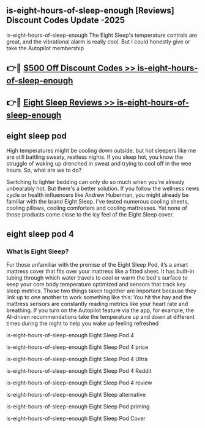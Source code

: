 ## is-eight-hours-of-sleep-enough [Reviews​] Discount Codes Update -2025

is-eight-hours-of-sleep-enough The Eight Sleep's temperature controls are great, and the vibrational alarm is really cool. But I could honestly give or take the Autopilot membership

## 👉🔴 [$500 Off Discount Codes >> is-eight-hours-of-sleep-enough](http://download.freeplayer.one?title=is-eight-hours-of-sleep-enough&ref=18-ES)

## 👉🔴 [Eight Sleep Reviews >> is-eight-hours-of-sleep-enough](http://download.freeplayer.one?title=is-eight-hours-of-sleep-enough&ref=18-ES)

## eight sleep pod

High temperatures might be cooling down outside, but hot sleepers like me are still battling sweaty, restless nights. If you sleep hot, you know the struggle of waking up drenched in sweat and trying to cool off in the wee hours. So, what are we to do?

Switching to lighter bedding can only do so much when you're already unbearably hot. But there's a better solution. If you follow the wellness news cycle or health influencers like Andrew Huberman, you might already be familiar with the brand Eight Sleep. I've tested numerous cooling sheets, cooling pillows, cooling comforters and cooling mattresses. Yet none of those products come close to the icy feel of the Eight Sleep cover.

## eight sleep pod 4

### What Is Eight Sleep?

For those unfamiliar with the premise of the Eight Sleep Pod, it’s a smart mattress cover that fits over your mattress like a fitted sheet. It has built-in tubing through which water travels to cool or warm the bed's surface to keep your core body temperature optimized and sensors that track key sleep metrics. Those two things taken together are important because they link up to one another to work something like this: You hit the hay and the mattress sensors are constantly reading metrics like your heart rate and breathing. If you turn on the Autopilot feature via the app, for example, the AI-driven recommendations take the temperature up and down at different times during the night to help you wake up feeling refreshed

is-eight-hours-of-sleep-enough Eight Sleep Pod 4

is-eight-hours-of-sleep-enough Eight Sleep Pod 4 price

is-eight-hours-of-sleep-enough Eight Sleep Pod 4 Ultra

is-eight-hours-of-sleep-enough Eight Sleep Pod 4 Reddit

is-eight-hours-of-sleep-enough Eight Sleep Pod 4 review

is-eight-hours-of-sleep-enough Eight Sleep alternative

is-eight-hours-of-sleep-enough Eight Sleep Pod priming

is-eight-hours-of-sleep-enough Eight Sleep Pod Cover
